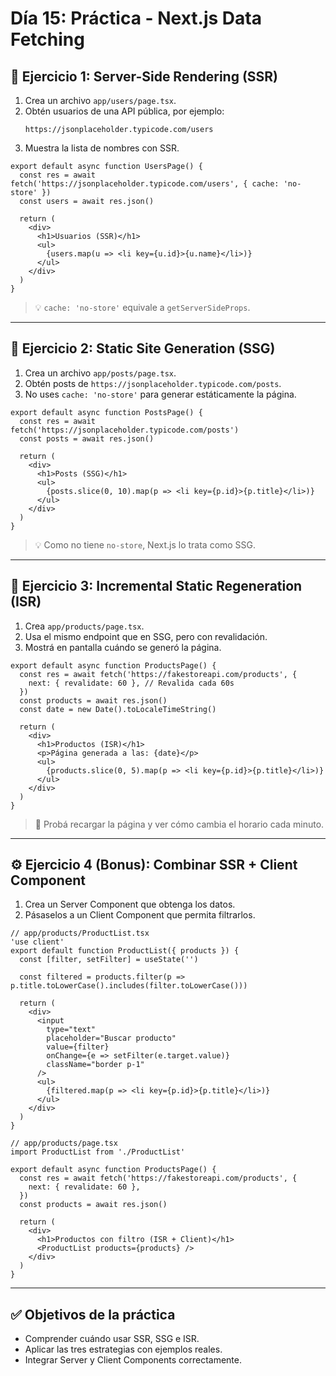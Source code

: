 # Día 15: Práctica - Next.js Data Fetching

## 🧪 Ejercicio 1: Server-Side Rendering (SSR)

1. Crea un archivo `app/users/page.tsx`.
2. Obtén usuarios de una API pública, por ejemplo:
   ```
   https://jsonplaceholder.typicode.com/users
   ```
3. Muestra la lista de nombres con SSR.

```tsx
export default async function UsersPage() {
  const res = await fetch('https://jsonplaceholder.typicode.com/users', { cache: 'no-store' })
  const users = await res.json()

  return (
    <div>
      <h1>Usuarios (SSR)</h1>
      <ul>
        {users.map(u => <li key={u.id}>{u.name}</li>)}
      </ul>
    </div>
  )
}
```

> 💡 `cache: 'no-store'` equivale a `getServerSideProps`.

---

## 🧩 Ejercicio 2: Static Site Generation (SSG)

1. Crea un archivo `app/posts/page.tsx`.
2. Obtén posts de `https://jsonplaceholder.typicode.com/posts`.
3. No uses `cache: 'no-store'` para generar estáticamente la página.

```tsx
export default async function PostsPage() {
  const res = await fetch('https://jsonplaceholder.typicode.com/posts')
  const posts = await res.json()

  return (
    <div>
      <h1>Posts (SSG)</h1>
      <ul>
        {posts.slice(0, 10).map(p => <li key={p.id}>{p.title}</li>)}
      </ul>
    </div>
  )
}
```

> 💡 Como no tiene `no-store`, Next.js lo trata como SSG.

---

## 🔁 Ejercicio 3: Incremental Static Regeneration (ISR)

1. Crea `app/products/page.tsx`.
2. Usa el mismo endpoint que en SSG, pero con revalidación.
3. Mostrá en pantalla cuándo se generó la página.

```tsx
export default async function ProductsPage() {
  const res = await fetch('https://fakestoreapi.com/products', {
    next: { revalidate: 60 }, // Revalida cada 60s
  })
  const products = await res.json()
  const date = new Date().toLocaleTimeString()

  return (
    <div>
      <h1>Productos (ISR)</h1>
      <p>Página generada a las: {date}</p>
      <ul>
        {products.slice(0, 5).map(p => <li key={p.id}>{p.title}</li>)}
      </ul>
    </div>
  )
}
```

> 🧠 Probá recargar la página y ver cómo cambia el horario cada minuto.

---

## ⚙️ Ejercicio 4 (Bonus): Combinar SSR + Client Component

1. Crea un Server Component que obtenga los datos.
2. Pásaselos a un Client Component que permita filtrarlos.

```tsx
// app/products/ProductList.tsx
'use client'
export default function ProductList({ products }) {
  const [filter, setFilter] = useState('')

  const filtered = products.filter(p => p.title.toLowerCase().includes(filter.toLowerCase()))

  return (
    <div>
      <input
        type="text"
        placeholder="Buscar producto"
        value={filter}
        onChange={e => setFilter(e.target.value)}
        className="border p-1"
      />
      <ul>
        {filtered.map(p => <li key={p.id}>{p.title}</li>)}
      </ul>
    </div>
  )
}

// app/products/page.tsx
import ProductList from './ProductList'

export default async function ProductsPage() {
  const res = await fetch('https://fakestoreapi.com/products', {
    next: { revalidate: 60 },
  })
  const products = await res.json()

  return (
    <div>
      <h1>Productos con filtro (ISR + Client)</h1>
      <ProductList products={products} />
    </div>
  )
}
```

---

## ✅ Objetivos de la práctica

- Comprender cuándo usar SSR, SSG e ISR.  
- Aplicar las tres estrategias con ejemplos reales.  
- Integrar Server y Client Components correctamente.
